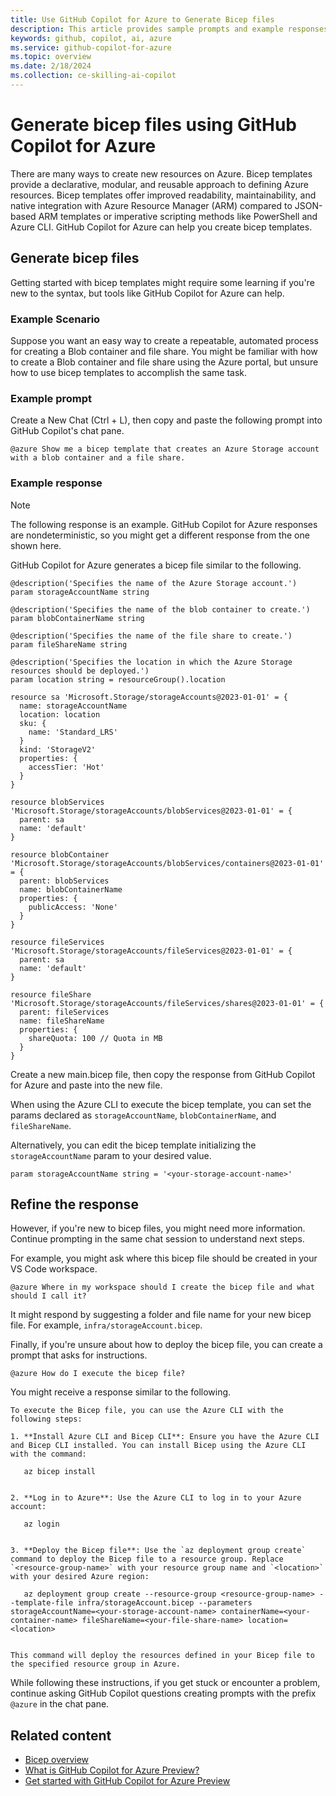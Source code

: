 ```yaml
---
title: Use GitHub Copilot for Azure to Generate Bicep files
description: This article provides sample prompts and example responses from GitHub Copilot for Azure to create bicep files to deploy Azure resources.
keywords: github, copilot, ai, azure
ms.service: github-copilot-for-azure
ms.topic: overview
ms.date: 2/18/2024
ms.collection: ce-skilling-ai-copilot
---
```


# Generate bicep files using GitHub Copilot for Azure

 There are many ways to create new resources on Azure. Bicep templates provide a declarative, modular, and reusable approach to defining Azure resources. Bicep templates offer improved readability, maintainability, and native integration with Azure Resource Manager (ARM) compared to JSON-based ARM templates or imperative scripting methods like PowerShell and Azure CLI. GitHub Copilot for Azure can help you create bicep templates. 

## Generate bicep files

Getting started with bicep templates might require some learning if you're new to the syntax, but tools like GitHub Copilot for Azure can help.

### Example Scenario

Suppose you want an easy way to create a repeatable, automated process for creating a Blob container and file share. You might be familiar with how to create a Blob container and file share using the Azure portal, but unsure how to use bicep templates to accomplish the same task.

### Example prompt

Create a New Chat (Ctrl + L), then copy and paste the following prompt into GitHub Copilot's chat pane.

```
@azure Show me a bicep template that creates an Azure Storage account with a blob container and a file share.
```

### Example response

> [!NOTE]
> The following response is an example. GitHub Copilot for Azure responses are nondeterministic, so you might get a different response from the one shown here.

GitHub Copilot for Azure generates a bicep file similar to the following.

```
@description('Specifies the name of the Azure Storage account.')
param storageAccountName string

@description('Specifies the name of the blob container to create.')
param blobContainerName string

@description('Specifies the name of the file share to create.')
param fileShareName string

@description('Specifies the location in which the Azure Storage resources should be deployed.')
param location string = resourceGroup().location

resource sa 'Microsoft.Storage/storageAccounts@2023-01-01' = {
  name: storageAccountName
  location: location
  sku: {
    name: 'Standard_LRS'
  }
  kind: 'StorageV2'
  properties: {
    accessTier: 'Hot'
  }
}

resource blobServices 'Microsoft.Storage/storageAccounts/blobServices@2023-01-01' = {
  parent: sa
  name: 'default'
}

resource blobContainer 'Microsoft.Storage/storageAccounts/blobServices/containers@2023-01-01' = {
  parent: blobServices
  name: blobContainerName
  properties: {
    publicAccess: 'None'
  }
}

resource fileServices 'Microsoft.Storage/storageAccounts/fileServices@2023-01-01' = {
  parent: sa
  name: 'default'
}

resource fileShare 'Microsoft.Storage/storageAccounts/fileServices/shares@2023-01-01' = {
  parent: fileServices
  name: fileShareName
  properties: {
    shareQuota: 100 // Quota in MB
  }
}
```

Create a new main.bicep file, then copy the response from GitHub Copilot for Azure and paste into the new file.

When using the Azure CLI to execute the bicep template, you can set the params declared as `storageAccountName`, `blobContainerName`, and `fileShareName`.

Alternatively, you can edit the bicep template initializing the `storageAccountName` param to your desired value.

```
param storageAccountName string = '<your-storage-account-name>'
```


## Refine the response

However, if you're new to bicep files, you might need more information. Continue prompting in the same chat session to understand next steps.

For example, you might ask where this bicep file should be created in your VS Code workspace.

```
@azure Where in my workspace should I create the bicep file and what should I call it?
```

It might respond by suggesting a folder and file name for your new bicep file. For example, `infra/storageAccount.bicep`.

Finally, if you're unsure about how to deploy the bicep file, you can create a prompt that asks for instructions.

```
@azure How do I execute the bicep file?
```

You might receive a response similar to the following.

```
To execute the Bicep file, you can use the Azure CLI with the following steps:

1. **Install Azure CLI and Bicep CLI**: Ensure you have the Azure CLI and Bicep CLI installed. You can install Bicep using the Azure CLI with the command:

   az bicep install


2. **Log in to Azure**: Use the Azure CLI to log in to your Azure account:

   az login


3. **Deploy the Bicep file**: Use the `az deployment group create` command to deploy the Bicep file to a resource group. Replace `<resource-group-name>` with your resource group name and `<location>` with your desired Azure region:
  
   az deployment group create --resource-group <resource-group-name> --template-file infra/storageAccount.bicep --parameters storageAccountName=<your-storage-account-name> containerName=<your-container-name> fileShareName=<your-file-share-name> location=<location>


This command will deploy the resources defined in your Bicep file to the specified resource group in Azure.

```

While following these instructions, if you get stuck or encounter a problem, continue asking GitHub Copilot questions creating prompts with the prefix `@azure` in the chat pane.


## Related content

- [Bicep overview](/azure/azure-resource-manager/bicep/overview)
- [What is GitHub Copilot for Azure Preview?](introduction.md)
- [Get started with GitHub Copilot for Azure Preview](get-started.md)
